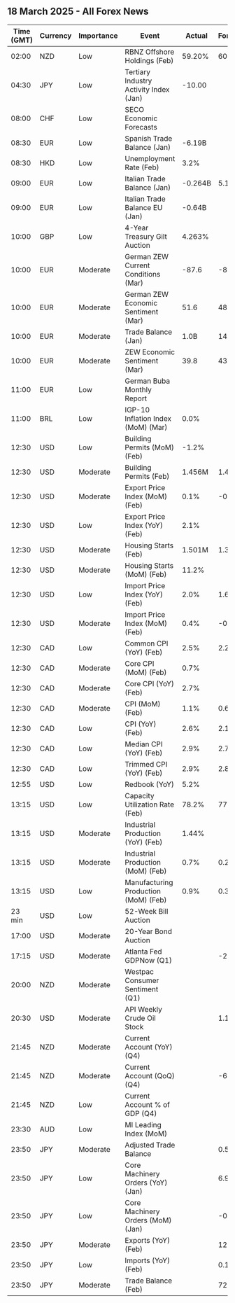 ## 18 March 2025 - All Forex News

| Time (GMT) | Currency | Importance | Event | Actual | Forecast | Previous |
|------|----------|------------|-------|--------|----------|----------|
| 02:00 | NZD | Low | RBNZ Offshore Holdings (Feb) | 59.20% | 60.10% | 59.30% |
| 04:30 | JPY | Low | Tertiary Industry Activity Index (Jan) | -10.00 |  | 7.40 |
| 08:00 | CHF | Low | SECO Economic Forecasts |  |  |  |
| 08:30 | EUR | Low | Spanish Trade Balance (Jan) | -6.19B |  | -4.12B |
| 08:30 | HKD | Low | Unemployment Rate (Feb) | 3.2% |  | 3.1% |
| 09:00 | EUR | Low | Italian Trade Balance (Jan) | -0.264B | 5.150B | 5.820B |
| 09:00 | EUR | Low | Italian Trade Balance EU (Jan) | -0.64B |  | -2.02B |
| 10:00 | GBP | Low | 4-Year Treasury Gilt Auction | 4.263% |  | 4.294% |
| 10:00 | EUR | Moderate | German ZEW Current Conditions (Mar) | -87.6 | -80.5 | -88.5 |
| 10:00 | EUR | Moderate | German ZEW Economic Sentiment (Mar) | 51.6 | 48.1 | 26.0 |
| 10:00 | EUR | Moderate | Trade Balance (Jan) | 1.0B | 14.0B | 15.4B |
| 10:00 | EUR | Moderate | ZEW Economic Sentiment (Mar) | 39.8 | 43.6 | 24.2 |
| 11:00 | EUR | Low | German Buba Monthly Report |  |  |  |
| 11:00 | BRL | Low | IGP-10 Inflation Index (MoM) (Mar) | 0.0% |  | 0.9% |
| 12:30 | USD | Low | Building Permits (MoM) (Feb) | -1.2% |  | -0.6% |
| 12:30 | USD | Moderate | Building Permits (Feb) | 1.456M | 1.450M | 1.473M |
| 12:30 | USD | Moderate | Export Price Index (MoM) (Feb) | 0.1% | -0.2% | 1.3% |
| 12:30 | USD | Low | Export Price Index (YoY) (Feb) | 2.1% |  | 2.7% |
| 12:30 | USD | Moderate | Housing Starts (Feb) | 1.501M | 1.380M | 1.350M |
| 12:30 | USD | Moderate | Housing Starts (MoM) (Feb) | 11.2% |  | -11.5% |
| 12:30 | USD | Low | Import Price Index (YoY) (Feb) | 2.0% | 1.6% | 1.9% |
| 12:30 | USD | Moderate | Import Price Index (MoM) (Feb) | 0.4% | -0.1% | 0.4% |
| 12:30 | CAD | Low | Common CPI (YoY) (Feb) | 2.5% | 2.2% | 2.2% |
| 12:30 | CAD | Moderate | Core CPI (MoM) (Feb) | 0.7% |  | 0.4% |
| 12:30 | CAD | Moderate | Core CPI (YoY) (Feb) | 2.7% |  | 2.1% |
| 12:30 | CAD | Moderate | CPI (MoM) (Feb) | 1.1% | 0.6% | 0.1% |
| 12:30 | CAD | Low | CPI (YoY) (Feb) | 2.6% | 2.1% | 1.9% |
| 12:30 | CAD | Low | Median CPI (YoY) (Feb) | 2.9% | 2.7% | 2.7% |
| 12:30 | CAD | Low | Trimmed CPI (YoY) (Feb) | 2.9% | 2.8% | 2.7% |
| 12:55 | USD | Low | Redbook (YoY) | 5.2% |  | 5.7% |
| 13:15 | USD | Low | Capacity Utilization Rate (Feb) | 78.2% | 77.8% | 77.7% |
| 13:15 | USD | Moderate | Industrial Production (YoY) (Feb) | 1.44% |  | 1.92% |
| 13:15 | USD | Moderate | Industrial Production (MoM) (Feb) | 0.7% | 0.2% | 0.3% |
| 13:15 | USD | Low | Manufacturing Production (MoM) (Feb) | 0.9% | 0.3% | 0.1% |
| 23 min | USD | Low | 52-Week Bill Auction |  |  | 4.050% |
| 17:00 | USD | Moderate | 20-Year Bond Auction |  |  | 4.830% |
| 17:15 | USD | Moderate | Atlanta Fed GDPNow (Q1) |  | -2.1% | -2.1% |
| 20:00 | NZD | Moderate | Westpac Consumer Sentiment (Q1) |  |  | 97.5 |
| 20:30 | USD | Moderate | API Weekly Crude Oil Stock |  | 1.170M | 4.247M |
| 21:45 | NZD | Moderate | Current Account (YoY) (Q4) |  |  | -26.99B |
| 21:45 | NZD | Moderate | Current Account (QoQ) (Q4) |  | -6.68B | -10.58B |
| 21:45 | NZD | Low | Current Account % of GDP (Q4) |  |  | -6.40% |
| 23:30 | AUD | Low | MI Leading Index (MoM) |  |  | 0.1% |
| 23:50 | JPY | Moderate | Adjusted Trade Balance |  | 0.51T | -0.86T |
| 23:50 | JPY | Low | Core Machinery Orders (YoY) (Jan) |  | 6.9% | 4.3% |
| 23:50 | JPY | Low | Core Machinery Orders (MoM) (Jan) |  | -0.1% | -1.2% |
| 23:50 | JPY | Moderate | Exports (YoY) (Feb) |  | 12.1% | 7.2% |
| 23:50 | JPY | Low | Imports (YoY) (Feb) |  | 0.1% | 16.7% |
| 23:50 | JPY | Moderate | Trade Balance (Feb) |  | 722.8B | -2,758.8B |
